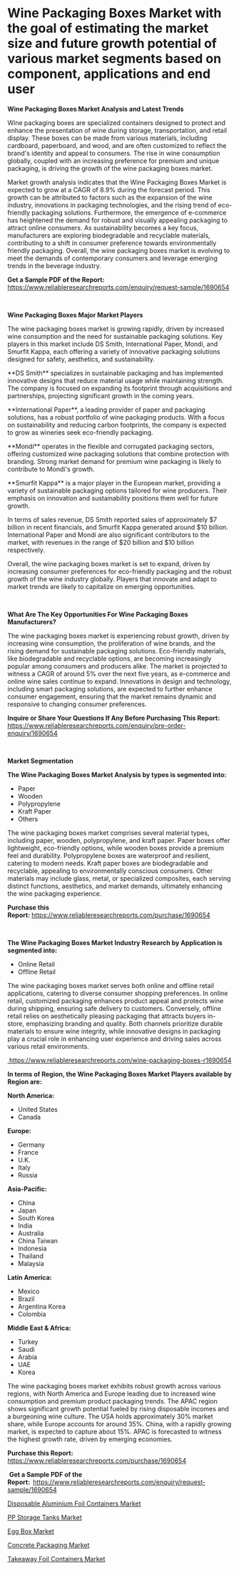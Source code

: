 <p><h1>Wine Packaging Boxes Market with the goal of estimating the market size and future growth potential of various market segments based on component, applications and end user</h1></p><p><strong>Wine Packaging Boxes Market Analysis and Latest Trends</strong></p>
<p><p>Wine packaging boxes are specialized containers designed to protect and enhance the presentation of wine during storage, transportation, and retail display. These boxes can be made from various materials, including cardboard, paperboard, and wood, and are often customized to reflect the brand's identity and appeal to consumers. The rise in wine consumption globally, coupled with an increasing preference for premium and unique packaging, is driving the growth of the wine packaging boxes market.</p><p>Market growth analysis indicates that the Wine Packaging Boxes Market is expected to grow at a CAGR of 8.9% during the forecast period. This growth can be attributed to factors such as the expansion of the wine industry, innovations in packaging technologies, and the rising trend of eco-friendly packaging solutions. Furthermore, the emergence of e-commerce has heightened the demand for robust and visually appealing packaging to attract online consumers. As sustainability becomes a key focus, manufacturers are exploring biodegradable and recyclable materials, contributing to a shift in consumer preference towards environmentally friendly packaging. Overall, the wine packaging boxes market is evolving to meet the demands of contemporary consumers and leverage emerging trends in the beverage industry.</p></p>
<p><strong>Get a Sample PDF of the Report:&nbsp;</strong> <a href="https://www.reliableresearchreports.com/enquiry/request-sample/1690654?utm_campaign=9&utm_medium=2&utm_source=Github&utm_content=ia&utm_term=08032025&utm_id=wine-packaging-boxes">https://www.reliableresearchreports.com/enquiry/request-sample/1690654</a></p>
<p>&nbsp;</p>
<p><strong>Wine Packaging Boxes Major Market Players</strong></p>
<p><p>The wine packaging boxes market is growing rapidly, driven by increased wine consumption and the need for sustainable packaging solutions. Key players in this market include DS Smith, International Paper, Mondi, and Smurfit Kappa, each offering a variety of innovative packaging solutions designed for safety, aesthetics, and sustainability.</p><p>**DS Smith** specializes in sustainable packaging and has implemented innovative designs that reduce material usage while maintaining strength. The company is focused on expanding its footprint through acquisitions and partnerships, projecting significant growth in the coming years.</p><p>**International Paper**, a leading provider of paper and packaging solutions, has a robust portfolio of wine packaging products. With a focus on sustainability and reducing carbon footprints, the company is expected to grow as wineries seek eco-friendly packaging.</p><p>**Mondi** operates in the flexible and corrugated packaging sectors, offering customized wine packaging solutions that combine protection with branding. Strong market demand for premium wine packaging is likely to contribute to Mondi's growth.</p><p>**Smurfit Kappa** is a major player in the European market, providing a variety of sustainable packaging options tailored for wine producers. Their emphasis on innovation and sustainability positions them well for future growth.</p><p>In terms of sales revenue, DS Smith reported sales of approximately $7 billion in recent financials, and Smurfit Kappa generated around $10 billion. International Paper and Mondi are also significant contributors to the market, with revenues in the range of $20 billion and $10 billion respectively.</p><p>Overall, the wine packaging boxes market is set to expand, driven by increasing consumer preferences for eco-friendly packaging and the robust growth of the wine industry globally. Players that innovate and adapt to market trends are likely to capitalize on emerging opportunities.</p></p>
<p>&nbsp;</p>
<p><strong>What Are The Key Opportunities For Wine Packaging Boxes Manufacturers?</strong></p>
<p><p>The wine packaging boxes market is experiencing robust growth, driven by increasing wine consumption, the proliferation of wine brands, and the rising demand for sustainable packaging solutions. Eco-friendly materials, like biodegradable and recyclable options, are becoming increasingly popular among consumers and producers alike. The market is projected to witness a CAGR of around 5% over the next five years, as e-commerce and online wine sales continue to expand. Innovations in design and technology, including smart packaging solutions, are expected to further enhance consumer engagement, ensuring that the market remains dynamic and responsive to changing consumer preferences.</p></p>
<p><strong>Inquire or Share Your Questions If Any Before Purchasing This Report:</strong> <a href="https://www.reliableresearchreports.com/enquiry/pre-order-enquiry/1690654?utm_campaign=9&utm_medium=2&utm_source=Github&utm_content=ia&utm_term=08032025&utm_id=wine-packaging-boxes">https://www.reliableresearchreports.com/enquiry/pre-order-enquiry/1690654</a></p>
<p>&nbsp;</p>
<p><strong>Market Segmentation</strong></p>
<p><strong>The Wine Packaging Boxes Market Analysis by types is segmented into:</strong></p>
<p><ul><li>Paper</li><li>Wooden</li><li>Polypropylene</li><li>Kraft Paper</li><li>Others</li></ul></p>
<p><p>The wine packaging boxes market comprises several material types, including paper, wooden, polypropylene, and kraft paper. Paper boxes offer lightweight, eco-friendly options, while wooden boxes provide a premium feel and durability. Polypropylene boxes are waterproof and resilient, catering to modern needs. Kraft paper boxes are biodegradable and recyclable, appealing to environmentally conscious consumers. Other materials may include glass, metal, or specialized composites, each serving distinct functions, aesthetics, and market demands, ultimately enhancing the wine packaging experience.</p></p>
<p><strong>Purchase this Report:&nbsp;</strong><a href="https://www.reliableresearchreports.com/purchase/1690654?utm_campaign=9&utm_medium=2&utm_source=Github&utm_content=ia&utm_term=08032025&utm_id=wine-packaging-boxes">https://www.reliableresearchreports.com/purchase/1690654</a></p>
<p>&nbsp;</p>
<p><strong>The Wine Packaging Boxes Market Industry Research by Application is segmented into:</strong></p>
<p><ul><li>Online Retail</li><li>Offline Retail</li></ul></p>
<p><p>The wine packaging boxes market serves both online and offline retail applications, catering to diverse consumer shopping preferences. In online retail, customized packaging enhances product appeal and protects wine during shipping, ensuring safe delivery to customers. Conversely, offline retail relies on aesthetically pleasing packaging that attracts buyers in-store, emphasizing branding and quality. Both channels prioritize durable materials to ensure wine integrity, while innovative designs in packaging play a crucial role in enhancing user experience and driving sales across various retail environments.</p></p>
<p><a href="https://www.reliableresearchreports.com/wine-packaging-boxes-r1690654?utm_campaign=9&utm_medium=2&utm_source=Github&utm_content=ia&utm_term=08032025&utm_id=wine-packaging-boxes">&nbsp;https://www.reliableresearchreports.com/wine-packaging-boxes-r1690654</a></p>
<p><strong>In terms of Region, the Wine Packaging Boxes Market Players available by Region are:</strong></p>
<p>
    <p> <strong> North America: </strong>
        <ul>
            <li>United States</li>
            <li>Canada</li>
        </ul>
        </p> 
    <p> <strong> Europe: </strong>
        <ul>
            <li>Germany</li>
            <li>France</li>
            <li>U.K.</li>
            <li>Italy</li>
            <li>Russia</li>
        </ul>
        </p> 
    <p> <strong> Asia-Pacific: </strong>
        <ul>
            <li>China</li>
            <li>Japan</li>
            <li>South Korea</li>
            <li>India</li>
            <li>Australia</li>
            <li>China Taiwan</li>
            <li>Indonesia</li>
            <li>Thailand</li>
            <li>Malaysia</li>
        </ul>
        </p> 
    <p> <strong> Latin America: </strong>
        <ul>
            <li>Mexico</li>
            <li>Brazil</li>
            <li>Argentina Korea</li>
            <li>Colombia</li>
        </ul>
        </p> 
    <p> <strong> Middle East & Africa: </strong>
        <ul>
            <li>Turkey</li>
            <li>Saudi</li>
            <li>Arabia</li>
            <li>UAE</li>
            <li>Korea</li>
        </ul>
    </p>
    </p>
<p><p>The wine packaging boxes market exhibits robust growth across various regions, with North America and Europe leading due to increased wine consumption and premium product packaging trends. The APAC region shows significant growth potential fueled by rising disposable incomes and a burgeoning wine culture. The USA holds approximately 30% market share, while Europe accounts for around 35%. China, with a rapidly growing market, is expected to capture about 15%. APAC is forecasted to witness the highest growth rate, driven by emerging economies.</p></p>
<p><strong>Purchase this Report: </strong><a href="https://www.reliableresearchreports.com/purchase/1690654?utm_campaign=9&utm_medium=2&utm_source=Github&utm_content=ia&utm_term=08032025&utm_id=wine-packaging-boxes">https://www.reliableresearchreports.com/purchase/1690654</a></p>
<p>&nbsp;<strong>Get a Sample PDF of the Report:&nbsp;&nbsp;</strong><a href="https://www.reliableresearchreports.com/enquiry/request-sample/1690654?utm_campaign=9&utm_medium=2&utm_source=Github&utm_content=ia&utm_term=08032025&utm_id=wine-packaging-boxes">https://www.reliableresearchreports.com/enquiry/request-sample/1690654</a></p>
<p><strong></strong></p>
<p><p><a href="https://github.com/oshrykauraj7/Market-Research-Report-List-1/blob/main/disposable-aluminium-foil-containers-market.md?utm_campaign=9&utm_medium=2&utm_source=Github&utm_content=ia&utm_term=08032025&utm_id=wine-packaging-boxes">Disposable Aluminium Foil Containers Market</a></p><p><a href="https://github.com/dovbusmrking/Market-Research-Report-List-1/blob/main/pp-storage-tanks-market.md?utm_campaign=9&utm_medium=2&utm_source=Github&utm_content=ia&utm_term=08032025&utm_id=wine-packaging-boxes">PP Storage Tanks Market</a></p><p><a href="https://github.com/pichuaadh0/Market-Research-Report-List-1/blob/main/egg-box-market.md?utm_campaign=9&utm_medium=2&utm_source=Github&utm_content=ia&utm_term=08032025&utm_id=wine-packaging-boxes">Egg Box Market</a></p><p><a href="https://github.com/ogbadujonito22/Market-Research-Report-List-1/blob/main/concrete-packaging-market.md?utm_campaign=9&utm_medium=2&utm_source=Github&utm_content=ia&utm_term=08032025&utm_id=wine-packaging-boxes">Concrete Packaging Market</a></p><p><a href="https://github.com/lemiranajd/Market-Research-Report-List-1/blob/main/takeaway-foil-containers-market.md?utm_campaign=9&utm_medium=2&utm_source=Github&utm_content=ia&utm_term=08032025&utm_id=wine-packaging-boxes">Takeaway Foil Containers Market</a></p></p>